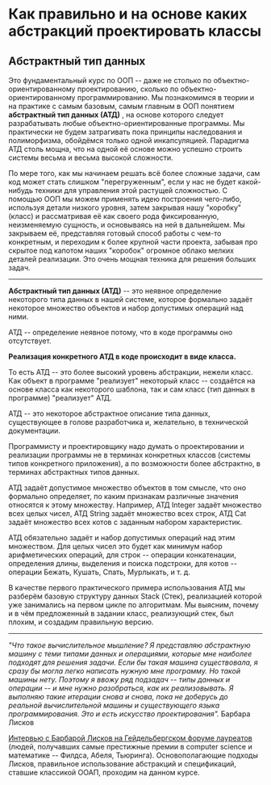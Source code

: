 # Как правильно и на основе каких абстракций проектировать классы

## Абстрактный тип данных

Это фундаментальный курс по ООП -- даже не столько по объектно-ориентированному проектированию, сколько по объектно-ориентированному программированию. Мы познакомимся в теории и на практике с самым базовым, самым главным в ООП понятием  **абстрактный тип данных (АТД)** , на основе которого следует разрабатывать любые объектно-ориентированные программы. Мы практически не будем затрагивать пока принципы наследования и полиморфизма, обойдёмся только одной инкапсуляцией. Парадигма АТД столь мощна, что на одной её основе можно успешно строить системы весьма и весьма высокой сложности.

По мере того, как мы начинаем решать всё более сложные задачи, сам код может стать слишком "перегруженным", если у нас не будет какой-нибудь техники для управления этой растущей сложностью. С помощью ООП мы можем применять идею построения чего-либо, используя детали низкого уровня, затем закрывая нашу "коробку" (класс) и рассматривая её как своего рода фиксированную, неизменяемую сущность, и основываясь на ней в дальнейшем. Мы закрываем её, представляя готовый способ работы с чем-то конкретным, и переходим к более крупной части проекта, забывая про скрытое под капотом наших "коробок" огромное облако мелких деталей реализации. Это очень мощная техника для решения больших задач.

---

**Абстрактный тип данных (АТД)** -- это неявное определение некоторого типа данных в нашей системе, которое формально задаёт некоторое множество объектов и набор допустимых операций над ними.

АТД -- определение неявное потому, что в коде программы оно отсутствует.

**Реализация конкретного АТД в коде происходит в виде класса.**

То есть АТД -- это более высокий уровень абстракции, нежели класс. Как объект в программе "реализует" некоторый класс -- создаётся на основе класса как некоторого шаблона, так и сам класс (тип данных в программе) "реализует" АТД.

АТД -- это некоторое абстрактное описание типа данных, существующее в голове разработчика и, желательно, в технической документации.

Программисту и проектировщику надо думать о проектировании и реализации программы не в терминах конкретных классов (системы типов конкретного приложения), а по возможности более абстрактно, в терминах абстрактных типов данных.

АТД задаёт допустимое множество объектов в том смысле, что оно формально определяет, по каким признакам различные значения относятся к этому множеству. Например, АТД Integer задаёт множество всех целых чисел, АТД String задаёт множество всех строк, АТД Cat задаёт множество всех котов с заданным набором характеристик.

АТД обязательно задаёт и набор допустимых операций над этим множеством. Для целых чисел это будет как минимум набор арифметических операций, для строк -- операции конкатенации, определения длины, выделения и поиска подстроки, для котов -- операции Бежать, Кушать, Спать, Мурлыкать, и т. д.

В качестве первого практического примера использования АТД мы разберём базовую структуру данных Stack (Стек), реализацией которой уже занимались на первом цикле по алгоритмам. Мы выясним, почему и в чём предложенный в задании класс, реализующий стек, был плохим, и создадим правильную версию.

---

*"Что такое вычислительное мышление? Я представляю абстрактную машину с теми типами данных и операциями, которые мне наиболее подходят для решения задачи. Если бы такая машина существовала, я сразу бы могла легко написать нужную мне программу. Но такой машины нету. Поэтому я ввожу ряд подзадач -- типы данных и операции -- и мне нужно разобраться, как их реализовывать. Я выполняю такие итерации снова и снова, пока не доберусь до реальной вычислительной машины и существующего языка программирования.
Это и есть искусство проектирования".* Барбара Лисков

[Интервью с Барбарой Лисков на Гейдельбергском форуме лауреатов ](https://www.quantamagazine.org/barbara-liskov-is-the-architect-of-modern-algorithms-20191120/)(людей, получавших самые престижные премии в computer science и математике -- Филдса, Абеля, Тьюринга).
Основополагающие подходы Лисков, правильное использование абстракций и спецификаций, ставшие классикой ООАП, проходим на данном курсе.

